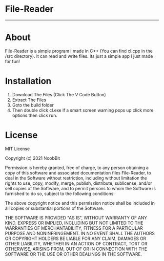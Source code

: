 # File-Reader
------------
# About
File-Reader is a simple program i made in C++ (You can find cl.cpp in the /src directory). It can read and write files. Its just a simple app I just made for fun!
# Installation
1. Download The Files (Click The V Code Button)
2. Extract The Files
3. Goto the build folder
4. Then double click cl.exe
If a smart screen warning pops up click more options then click run.
# License
MIT License

Copyright (c) 2021 NoobBit

Permission is hereby granted, free of charge, to any person obtaining a copy
of this software and associated documentation files File-Reader, to deal
in the Software without restriction, including without limitation the rights
to use, copy, modify, merge, publish, distribute, sublicense, and/or sell
copies of the Software, and to permit persons to whom the Software is
furnished to do so, subject to the following conditions:

The above copyright notice and this permission notice shall be included in all
copies or substantial portions of the Software.

THE SOFTWARE IS PROVIDED "AS IS", WITHOUT WARRANTY OF ANY KIND, EXPRESS OR
IMPLIED, INCLUDING BUT NOT LIMITED TO THE WARRANTIES OF MERCHANTABILITY,
FITNESS FOR A PARTICULAR PURPOSE AND NONINFRINGEMENT. IN NO EVENT SHALL THE
AUTHORS OR COPYRIGHT HOLDERS BE LIABLE FOR ANY CLAIM, DAMAGES OR OTHER
LIABILITY, WHETHER IN AN ACTION OF CONTRACT, TORT OR OTHERWISE, ARISING FROM,
OUT OF OR IN CONNECTION WITH THE SOFTWARE OR THE USE OR OTHER DEALINGS IN THE
SOFTWARE.
